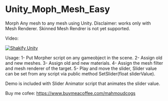 
# Unity_Moph_Mesh_Easy
Morph Any mesh to any mesh using Unity.
Disclaimer: works only with Mesh Renderer. Skinned Mesh Rendrer is not yet supported.

Video:

[![Shakify Unity](https://img.youtube.com/vi/MXR9JjYFerw/0.jpg)](https://youtu.be/MXR9JjYFerw)

Usage:
1- Put Morpher script on any gameobject in the scene.
2- Assign old and new meshes.
3- Assign old and new materials.
4- Assign the mesh filter and mesh renderer of the target.
5- Play and move the slider, Slider value can be set from any script via public method SetSlider(float sliderValue).

Demo is included with Slider Animator script that animates the slider value.

Buy me cofee: https://www.buymeacoffee.com/mahmoudcogs


